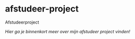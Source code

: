 # afstudeer-project
Afstudeerproject

_Hier ga je binnenkort meer over mijn afstudeer project vinden!_

